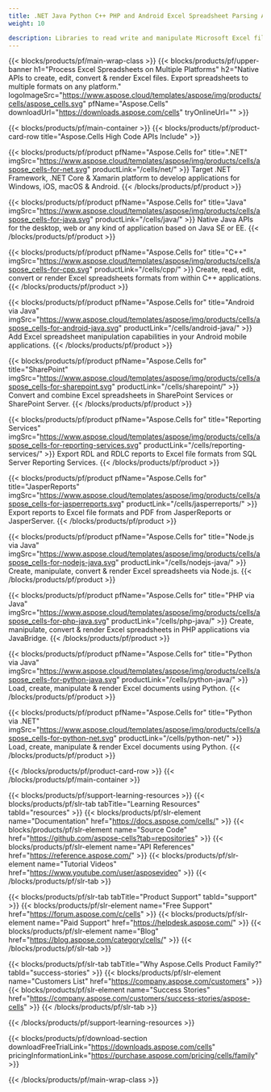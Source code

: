 ```yaml
---
title: .NET Java Python C++ PHP and Android Excel Spreadsheet Parsing APIs 
weight: 10

description: Libraries to read write and manipulate Microsoft Excel files in .NET Java C++ Android and SharePoint apps. Export Worksheets in SSRS and JasperReports
---
```


{{< blocks/products/pf/main-wrap-class >}}
{{< blocks/products/pf/upper-banner h1="Process Excel Spreadsheets on Multiple Platforms" h2="Native APIs to create, edit, convert & render Excel files. Export spreadsheets to multiple formats on any platform." logoImageSrc="https://www.aspose.cloud/templates/aspose/img/products/cells/aspose_cells.svg" pfName="Aspose.Cells" downloadUrl="https://downloads.aspose.com/cells" tryOnlineUrl="" >}}

{{< blocks/products/pf/main-container >}}
{{< blocks/products/pf/product-card-row title="Aspose.Cells High Code APIs Include" >}}

{{< blocks/products/pf/product pfName="Aspose.Cells for" title=".NET" imgSrc="https://www.aspose.cloud/templates/aspose/img/products/cells/aspose_cells-for-net.svg" productLink="/cells/net/" >}}
Target .NET Framework, .NET Core & Xamarin platform to develop applications for Windows, iOS, macOS & Android.
{{< /blocks/products/pf/product >}}

{{< blocks/products/pf/product pfName="Aspose.Cells for" title="Java" imgSrc="https://www.aspose.cloud/templates/aspose/img/products/cells/aspose_cells-for-java.svg" productLink="/cells/java/" >}}
Native Java APIs for the desktop, web or any kind of application based on Java SE or EE.
{{< /blocks/products/pf/product >}}

{{< blocks/products/pf/product pfName="Aspose.Cells for" title="C++" imgSrc="https://www.aspose.cloud/templates/aspose/img/products/cells/aspose_cells-for-cpp.svg" productLink="/cells/cpp/" >}}
Create, read, edit, convert or render Excel spreadsheets formats from within C++ applications.
{{< /blocks/products/pf/product >}}

{{< blocks/products/pf/product pfName="Aspose.Cells for" title="Android via Java" imgSrc="https://www.aspose.cloud/templates/aspose/img/products/cells/aspose_cells-for-android-java.svg" productLink="/cells/android-java/" >}}
Add Excel spreadsheet manipulation capabilities in your Android mobile applications.
{{< /blocks/products/pf/product >}}

{{< blocks/products/pf/product pfName="Aspose.Cells for" title="SharePoint" imgSrc="https://www.aspose.cloud/templates/aspose/img/products/cells/aspose_cells-for-sharepoint.svg" productLink="/cells/sharepoint/" >}}
Convert and combine Excel spreadsheets in SharePoint Services or SharePoint Server.
{{< /blocks/products/pf/product >}}

{{< blocks/products/pf/product pfName="Aspose.Cells for" title="Reporting Services" imgSrc="https://www.aspose.cloud/templates/aspose/img/products/cells/aspose_cells-for-reporting-services.svg" productLink="/cells/reporting-services/" >}}
Export RDL and RDLC reports to Excel file formats from SQL Server Reporting Services.
{{< /blocks/products/pf/product >}}

{{< blocks/products/pf/product pfName="Aspose.Cells for" title="JasperReports" imgSrc="https://www.aspose.cloud/templates/aspose/img/products/cells/aspose_cells-for-jasperreports.svg" productLink="/cells/jasperreports/" >}}
Export reports to Excel file formats and PDF from JasperReports or JasperServer.
{{< /blocks/products/pf/product >}}

{{< blocks/products/pf/product pfName="Aspose.Cells for" title="Node.js via Java" imgSrc="https://www.aspose.cloud/templates/aspose/img/products/cells/aspose_cells-for-nodejs-java.svg" productLink="/cells/nodejs-java/" >}}
Create, manipulate, convert & render Excel spreadsheets via Node.js.
{{< /blocks/products/pf/product >}}

{{< blocks/products/pf/product pfName="Aspose.Cells for" title="PHP via Java" imgSrc="https://www.aspose.cloud/templates/aspose/img/products/cells/aspose_cells-for-php-java.svg" productLink="/cells/php-java/" >}}
Create, manipulate, convert & render Excel spreadsheets in PHP applications via JavaBridge.
{{< /blocks/products/pf/product >}}

{{< blocks/products/pf/product pfName="Aspose.Cells for" title="Python via Java" imgSrc="https://www.aspose.cloud/templates/aspose/img/products/cells/aspose_cells-for-python-java.svg" productLink="/cells/python-java/" >}}
Load, create, manipulate & render Excel documents using Python.
{{< /blocks/products/pf/product >}}

{{< blocks/products/pf/product pfName="Aspose.Cells for" title="Python via .NET" imgSrc="https://www.aspose.cloud/templates/aspose/img/products/cells/aspose_cells-for-python-net.svg" productLink="/cells/python-net/" >}}
Load, create, manipulate & render Excel documents using Python.
{{< /blocks/products/pf/product >}}

{{< /blocks/products/pf/product-card-row >}}
{{< /blocks/products/pf/main-container >}}

{{< blocks/products/pf/support-learning-resources >}}
{{< blocks/products/pf/slr-tab tabTitle="Learning Resources" tabId="resources" >}}
{{< blocks/products/pf/slr-element name="Documentation" href="https://docs.aspose.com/cells/" >}}
{{< blocks/products/pf/slr-element name="Source Code" href="https://github.com/aspose-cells?tab=repositories" >}}
{{< blocks/products/pf/slr-element name="API References" href="https://reference.aspose.com/" >}}
{{< blocks/products/pf/slr-element name="Tutorial Videos" href="https://www.youtube.com/user/asposevideo" >}}
{{< /blocks/products/pf/slr-tab >}}

{{< blocks/products/pf/slr-tab tabTitle="Product Support" tabId="support" >}}
{{< blocks/products/pf/slr-element name="Free Support" href="https://forum.aspose.com/c/cells" >}}
{{< blocks/products/pf/slr-element name="Paid Support" href="https://helpdesk.aspose.com/" >}}
{{< blocks/products/pf/slr-element name="Blog" href="https://blog.aspose.com/category/cells/" >}}
{{< /blocks/products/pf/slr-tab >}}

{{< blocks/products/pf/slr-tab tabTitle="Why Aspose.Cells Product Family?" tabId="success-stories" >}}
{{< blocks/products/pf/slr-element name="Customers List" href="https://company.aspose.com/customers" >}}
{{< blocks/products/pf/slr-element name="Success Stories" href="https://company.aspose.com/customers/success-stories/aspose-cells" >}}
{{< /blocks/products/pf/slr-tab >}}

{{< /blocks/products/pf/support-learning-resources >}}

{{< blocks/products/pf/download-section downloadFreeTrialLink="https://downloads.aspose.com/cells" pricingInformationLink="https://purchase.aspose.com/pricing/cells/family" >}}

{{< /blocks/products/pf/main-wrap-class >}}
